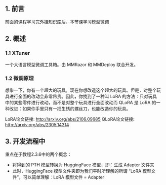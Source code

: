 
## 1. 前言

前面的课程学习完外挂知识库后，本节课学习模型微调

## 2. 概述

### 1.1 XTuner

一个大语言模型微调工具箱。由 MMRazor 和 MMDeploy 联合开发。

### 1.2 微调原理

想象一下，你有一个超大的玩具，现在你想改造这个超大的玩具。但是，对整个玩具进行全面的改动会非常昂贵。因此，你找到了一种叫 LoRA 的方法：只对玩具中的某些零件进行改动，而不是对整个玩具进行全面改动而 QLoRA 是 LoRA 的一种改进：如果你手里只有一把生锈的螺丝刀，也能改造你的玩具。

LoRA论文链接: http://arxiv.org/abs/2106.09685
QLoRA论文链接: http://arxiv.org/abs/2305.14314

## 3. 开发流程中

重点在于教程2.3.6中的两个概念：

- 将得到的 PTH 模型转换为 HuggingFace 模型，即：生成 Adapter 文件夹
- 此时，HuggingFace 模型文件夹即为我们平时所理解的所谓 “LoRA 模型文件”，可以简单理解：LoRA 模型文件 = Adapter